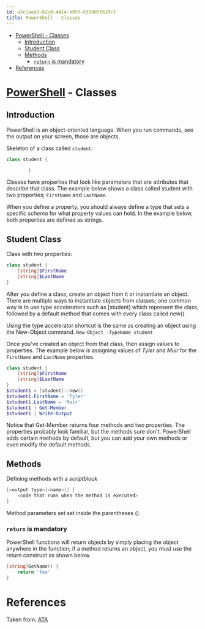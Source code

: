 ```yaml
---
id: a3c1aea3-62c8-4414-b957-6339df6619cf
title: PowerShell - Classes
---
```


- <a href="#powershell---classes-1" id="toc-powershell---classes-1">PowerShell - Classes</a>
  - <a href="#introduction" id="toc-introduction">Introduction</a>
  - <a href="#student-class" id="toc-student-class">Student Class</a>
  - <a href="#methods" id="toc-methods">Methods</a>
    - <a href="#return-is-mandatory" id="toc-return-is-mandatory"><code>return</code> is mandatory</a>
- <a href="#references" id="toc-references">References</a>

# [PowerShell](id:86716c7a-447f-4c8f-94ed-87dc6f79f0af) - Classes

## Introduction

PowerShell is an object-oriented language. When you run commands, see the output on your screen, those are objects.

Skeleton of a class called `student`:

``` powershell
class student {

        }
```

Classes have properties that look like parameters that are attributes that describe that class. The example below shows a class called student with two properties; `FirstName` and `LastName`.

When you define a property, you should always define a type that sets a specific *schema* for what property values can hold. In the example below, both properties are defined as strings.

## Student Class

Class with two properties:

``` powershell
class student {
    [string]$FirstName
    [string]$LastName
}
```

After you define a class, create an object from it or instantiate an object. There are multiple ways to instantiate objects from classes; one common way is to use type accelerators such as \[student\] which represent the class, followed by a default method that comes with every class called new().

Using the type accelerator shortcut is the same as creating an object using the New-Object command. `New-Object -TypeName student`

Once you've created an object from that class, then assign values to properties. The example below is assigning values of *Tyler* and *Muir* for the `FirstName` and `LastName` properties.

``` powershell
class student {
    [string]$FirstName
    [string]$LastName
}
$student1 = [student]::new()
$student1.FirstName = 'Tyler'
$student1.LastName = 'Muir'
$student1 | Get-Member
$student1 | Write-Output
```

Notice that Get-Member returns four methods and two properties. The properties probably look familiar, but the methods sure don't. PowerShell adds certain methods by default, but you can add your own methods or even modify the default methods.

## Methods

Defining methods with a *scriptblock*

``` powershell
[<output type>]<name>() {
    <code that runs when the method is executed>
}
```

Method parameters set set inside the parentheses ().

### `return` is mandatory

PowerShell functions will return objects by simply placing the object anywhere in the function; if a method returns an object, you must use the return construct as shown below.

``` powershell
[string]GetName() {
    return 'foo'
}
```

# References

Taken from: [ATA](https://adamtheautomator.com/powershell-classes/)
